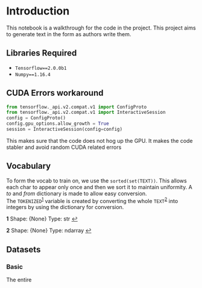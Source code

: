 # Introduction
This notebook is a walkthrough for the code in the project. 
This project aims to generate text in the form as authors write them.
## Libraries Required
* `Tensorflow==2.0.0b1`
* `Numpy==1.16.4`
## CUDA Errors workaround
```python
from tensorflow._api.v2.compat.v1 import ConfigProto
from tensorflow._api.v2.compat.v1 import InteractiveSession
config = ConfigProto()
config.gpu_options.allow_growth = True
session = InteractiveSession(config=config)
```
This makes sure that the code does not hog up the GPU. It makes the code stabler and
avoid random CUDA related errors
## Vocabulary
To form the vocab to train on, we use the ```sorted(set(TEXT))```. This allows each
char to appear only once and then we sort it to maintain uniformity. A *to* and *from*
dictionary is made to allow easy conversion.
<br>
The `TOKENIZED`<sup id="a1">[1](#f1)</sup> variable is created by converting the whole 
`TEXT`<sup id="a2">[2](#f2)</sup> into integers by 
using the dictionary for conversion.

<b id="f1">1</b> Shape: {None} Type: str [↩](#a1)

<b id="f2">2</b> Shape: {None} Type: ndarray [↩](#a2)

## Datasets
### Basic
The entire 



